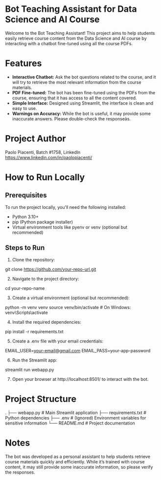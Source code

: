 # Bot Teaching Assistant for Data Science and AI Course
Welcome to the Bot Teaching Assistant! This project aims to help students easily retrieve course content from the Data Science and AI course by interacting with a chatbot fine-tuned using all the course PDFs.

# Features
- **Interactive Chatbot:** Ask the bot questions related to the course, and it will try to retrieve the most relevant information from the course materials.
- **PDF Fine-tuned:** The bot has been fine-tuned using the PDFs from the course, ensuring that it has access to all the content covered.
- **Simple Interface:** Designed using Streamlit, the interface is clean and easy to use.
- **Warnings on Accuracy:** While the bot is useful, it may provide some inaccurate answers. Please double-check the responseàs.

# Project Author
Paolo Piacenti, Batch #1758, LinkedIn https://www.linkedin.com/in/paolopiacenti/

# How to Run Locally

## Prerequisites
To run the project locally, you'll need the following installed:

- Python 3.10+
- pip (Python package installer)
- Virtual environment tools like pyenv or venv (optional but recommended)

## Steps to Run
1. Clone the repository:

git clone https://github.com/your-repo-url.git

2. Navigate to the project directory:

cd your-repo-name

3. Create a virtual environment (optional but recommended):

python -m venv venv
source venv/bin/activate  # On Windows: venv\Scripts\activate

4. Install the required dependencies:

pip install -r requirements.txt

5. Create a .env file with your email credentials:

EMAIL_USER=your-email@gmail.com
EMAIL_PASS=your-app-password

6. Run the Streamlit app:

streamlit run webapp.py

7. Open your browser at http://localhost:8501/ to interact with the bot.

# Project Structure

.
├── webapp.py              # Main Streamlit application
├── requirements.txt       # Python dependencies
├── .env                   # (Ignored) Environment variables for sensitive information
└── README.md              # Project documentation

# Notes
The bot was developed as a personal assistant to help students retrieve course materials quickly and efficiently.
While it’s trained with course content, it may still provide some inaccurate information, so please verify the responses.
